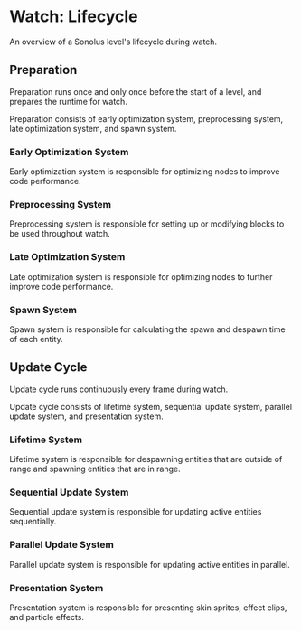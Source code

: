 # Watch: Lifecycle

An overview of a Sonolus level's lifecycle during watch.

## Preparation

Preparation runs once and only once before the start of a level, and prepares the runtime for watch.

Preparation consists of early optimization system, preprocessing system, late optimization system, and spawn system.

### Early Optimization System

Early optimization system is responsible for optimizing nodes to improve code performance.

### Preprocessing System

Preprocessing system is responsible for setting up or modifying blocks to be used throughout watch.

### Late Optimization System

Late optimization system is responsible for optimizing nodes to further improve code performance.

### Spawn System

Spawn system is responsible for calculating the spawn and despawn time of each entity.

## Update Cycle

Update cycle runs continuously every frame during watch.

Update cycle consists of lifetime system, sequential update system, parallel update system, and presentation system.

### Lifetime System

Lifetime system is responsible for despawning entities that are outside of range and spawning entities that are in range.

### Sequential Update System

Sequential update system is responsible for updating active entities sequentially.

### Parallel Update System

Parallel update system is responsible for updating active entities in parallel.

### Presentation System

Presentation system is responsible for presenting skin sprites, effect clips, and particle effects.
